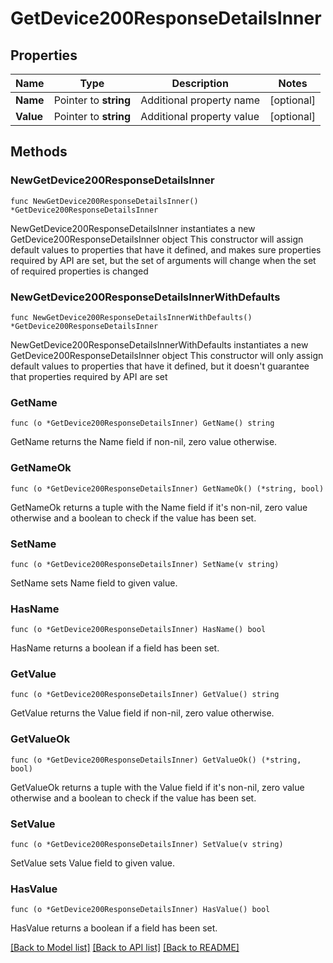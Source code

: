 # GetDevice200ResponseDetailsInner

## Properties

Name | Type | Description | Notes
------------ | ------------- | ------------- | -------------
**Name** | Pointer to **string** | Additional property name | [optional] 
**Value** | Pointer to **string** | Additional property value | [optional] 

## Methods

### NewGetDevice200ResponseDetailsInner

`func NewGetDevice200ResponseDetailsInner() *GetDevice200ResponseDetailsInner`

NewGetDevice200ResponseDetailsInner instantiates a new GetDevice200ResponseDetailsInner object
This constructor will assign default values to properties that have it defined,
and makes sure properties required by API are set, but the set of arguments
will change when the set of required properties is changed

### NewGetDevice200ResponseDetailsInnerWithDefaults

`func NewGetDevice200ResponseDetailsInnerWithDefaults() *GetDevice200ResponseDetailsInner`

NewGetDevice200ResponseDetailsInnerWithDefaults instantiates a new GetDevice200ResponseDetailsInner object
This constructor will only assign default values to properties that have it defined,
but it doesn't guarantee that properties required by API are set

### GetName

`func (o *GetDevice200ResponseDetailsInner) GetName() string`

GetName returns the Name field if non-nil, zero value otherwise.

### GetNameOk

`func (o *GetDevice200ResponseDetailsInner) GetNameOk() (*string, bool)`

GetNameOk returns a tuple with the Name field if it's non-nil, zero value otherwise
and a boolean to check if the value has been set.

### SetName

`func (o *GetDevice200ResponseDetailsInner) SetName(v string)`

SetName sets Name field to given value.

### HasName

`func (o *GetDevice200ResponseDetailsInner) HasName() bool`

HasName returns a boolean if a field has been set.

### GetValue

`func (o *GetDevice200ResponseDetailsInner) GetValue() string`

GetValue returns the Value field if non-nil, zero value otherwise.

### GetValueOk

`func (o *GetDevice200ResponseDetailsInner) GetValueOk() (*string, bool)`

GetValueOk returns a tuple with the Value field if it's non-nil, zero value otherwise
and a boolean to check if the value has been set.

### SetValue

`func (o *GetDevice200ResponseDetailsInner) SetValue(v string)`

SetValue sets Value field to given value.

### HasValue

`func (o *GetDevice200ResponseDetailsInner) HasValue() bool`

HasValue returns a boolean if a field has been set.


[[Back to Model list]](../README.md#documentation-for-models) [[Back to API list]](../README.md#documentation-for-api-endpoints) [[Back to README]](../README.md)


